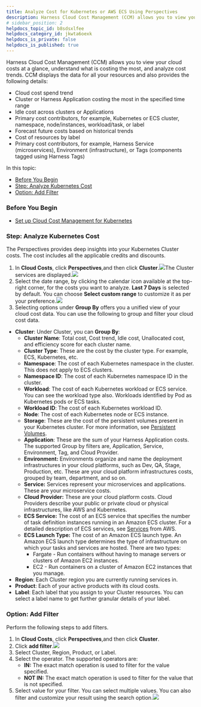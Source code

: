 ```yaml
---
title: Analyze Cost for Kubernetes or AWS ECS Using Perspectives
description: Harness Cloud Cost Management (CCM) allows you to view your cloud costs at a glance, understand what is costing the most, and analyze cost trends. CCM displays the data for all your resources and als…
# sidebar_position: 2
helpdocs_topic_id: b8sdsxlfee
helpdocs_category_id: jkwta6oexk
helpdocs_is_private: false
helpdocs_is_published: true
---
```


Harness Cloud Cost Management (CCM) allows you to view your cloud costs at a glance, understand what is costing the most, and analyze cost trends. CCM displays the data for all your resources and also provides the following details:

* Cloud cost spend trend
* Cluster or Harness Application costing the most in the specified time range
* Idle cost across clusters or Applications
* Primary cost contributors, for example, Kubernetes or ECS cluster, namespace, node/instances, workload/task, or label
* Forecast future costs based on historical trends
* Cost of resources by label
* Primary cost contributors, for example, Harness Service (microservices), Environment (infrastructure), or Tags (components tagged using Harness Tags)

In this topic:

* [Before You Begin](https://ngdocs.harness.io/article/b8sdsxlfee-analyze-cost-for-kubernetes-using-perspectives#undefined)
* [Step: Analyze Kubernetes Cost](https://ngdocs.harness.io/article/b8sdsxlfee-analyze-cost-for-kubernetes-using-perspectives#step_analyze_kubernetes_cost)
* [Option: Add Filter](https://ngdocs.harness.io/article/b8sdsxlfee-analyze-cost-for-kubernetes-using-perspectives#option_add_filter)

### Before You Begin

* [Set up Cloud Cost Management for Kubernetes](/article/ltt65r6k39-set-up-cost-visibility-for-kubernetes)

### Step: Analyze Kubernetes Cost

The Perspectives provides deep insights into your Kubernetes Cluster costs. The cost includes all the applicable credits and discounts.

1. In **Cloud Costs**, click **Perspectives**,and then click **Cluster**.![](./static/analyze-cost-for-k8s-ecs-using-perspectives-01.png)The Cluster services are displayed.![](./static/analyze-cost-for-k8s-ecs-using-perspectives-02.png)
2. Select the date range, by clicking the calendar icon available at the top-right corner, for the costs you want to analyze. **Last 7 Days** is selected by default. You can choose **Select custom range** to customize it as per your preference.![](./static/analyze-cost-for-k8s-ecs-using-perspectives-03.png)
3. Selecting options under **Group By** offers you a unified view of your cloud cost data. You can use the following to group and filter your cloud cost data.
* **Cluster**: Under Cluster, you can **Group By**:
	+ **Cluster Name**: Total cost, Cost trend, Idle cost, Unallocated cost, and efficiency score for each cluster name.
	+ **Cluster Type**: These are the cost by the cluster type. For example, ECS, Kubernetes, etc.
	+ **Namespace**: The cost of each Kubernetes namespace in the cluster. This does not apply to ECS clusters.
	+ **Namespace ID**: The cost of each Kubernetes namespace ID in the cluster.
	+ **Workload**: The cost of each Kubernetes workload or ECS service. You can see the workload type also. Workloads identified by Pod as Kubernetes pods or ECS tasks.
	+ **Workload ID**: The cost of each Kubernetes workload ID.
	+ **Node**: The cost of each Kubernetes node or ECS instance.
	+ **Storage**: These are the cost of the persistent volumes present in your Kubernetes cluster. For more information, see [Persistent Volumes](https://kubernetes.io/docs/concepts/storage/persistent-volumes/).
	+ **Application**: These are the sum of your Harness Application costs. The supported Group by filters are, Application, Service, Environment, Tag, and Cloud Provider.
	+ **Environment:** Environments organize and name the deployment infrastructures in your cloud platforms, such as Dev, QA, Stage, Production, etc. These are your cloud platform infrastructures costs, grouped by team, department, and so on.
	+ **Service:** Services represent your microservices and applications. These are your microservice costs.
	+ **Cloud Provider:** These are your cloud platform costs. Cloud Providers describe your public or private cloud or physical infrastructures, like AWS and Kubernetes.
	+ **ECS Service:** The cost of an ECS service that specifies the number of task definition instances running in an Amazon ECS cluster. For a detailed description of ECS services, see [Services](https://docs.aws.amazon.com/AmazonECS/latest/developerguide/ecs_services.html) from AWS.
	+ **ECS Launch Type:** The cost of an Amazon ECS launch type. An Amazon ECS launch type determines the type of infrastructure on which your tasks and services are hosted. There are two types:
		- Fargate - Run containers without having to manage servers or clusters of Amazon EC2 instances.
		- EC2 - Run containers on a cluster of Amazon EC2 instances that you manage.
* **Region**: Each Cluster region you are currently running services in.
* **Product**: Each of your active products with its cloud costs.
* **Label**: Each label that you assign to your Cluster resources. You can select a label name to get further granular details of your label.

### Option: Add Filter

Perform the following steps to add filters.

1. In **Cloud Costs**, click **Perspectives**,and then click **Cluster**.
2. Click **add filter**.![](./static/analyze-cost-for-k8s-ecs-using-perspectives-04.png)
3. Select Cluster, Region, Product, or Label.
4. Select the operator. The supported operators are:
	* **IN:** The exact match operation is used to filter for the value specified.
	* **NOT IN:** The exact match operation is used to filter for the value that is not specified.
5. Select value for your filter. You can select multiple values. You can also filter and customize your result using the search option.![](./static/analyze-cost-for-k8s-ecs-using-perspectives-05.png)

